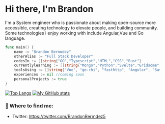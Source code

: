 # Hi there, I'm Brandon 

I'm a System engineer who is passionate about making open-source more accessible, creating technology to elevate people, and building community. Some technologies I enjoy working with include Angular,Vue and Go language.

```go
func main() {
    name := "Brandon Bermudez"
    otherAlias := "Full Stack Developer"
    codesIn := []string{"GO","Typescript","HTML","CSS","Rust"}
    currentlylearning := []string{"Mongo","Python","Svelte","Gridsome","Event Driven"}
    toolsUsing := []string{"Vue", "go-chi", "fasthttp", "Angular", "Sass", "Heroku", "Bulma", "Nestjs", "Postgresql", "Figma"}
    experiences := nil //coming soon
    personalProjects := true
}
```

[![Top Langs](https://github-readme-stats.vercel.app/api/top-langs/?username=brandonjoker17&theme=dark)](https://github.com/anuraghazra/github-readme-stats)
[![My GitHub stats](https://github-readme-stats.vercel.app/api?username=brandonjoker17&theme=dark)](https://github.com/anuraghazra/github-readme-stats)

### 💬 Where to find me:
- Twitter: https://twitter.com/BrandonBermdez5

<!--
**brandonjoker17/brandonjoker17** is a ✨ _special_ ✨ repository because its `README.md` (this file) appears on your GitHub profile.

Here are some ideas to get you started:

- 🔭 I’m currently working on ...
- 🌱 I’m currently learning ...
- 👯 I’m looking to collaborate on ...
- 🤔 I’m looking for help with ...
- 💬 Ask me about ...
- 📫 How to reach me: ...
- 😄 Pronouns: ...
- ⚡ Fun fact: ...
-->

